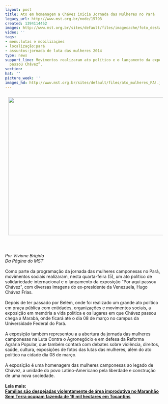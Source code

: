 ```yaml
---
layout: post
title: Ato em homenagem a Chávez inicia Jornada das Mulheres no Pará
legacy_url: http://www.mst.org.br/node/15793
created: 1394114452
images: http://www.mst.org.br/sites/default/files/imagecache/foto_destaque/ato_mulheres_PA!.jpg
video: ''
tags:
- menu:lutas e mobilizações
- localização:pará
- assuntos:jornada de luta das mulheres 2014
type: news
support_line: Movimentos realizaram ato político e o lançamento da exposição “Por  aqui
  passou Chávez”.
section: 
hat: ''
picture_week: ''
images_hd: http://www.mst.org.br/sites/default/files/ato_mulheres_PA!.jpg
---
```

<p><img alt="" src="http://www.mst.org.br/sites/default/files/ato_mulheres_PA.jpg" style="margin: 10px;" height="450" width="600"></p><p><br><em><br>Por Viviane Brigida<br>Da Página do&nbsp;MST</em><br><br>Como parte da programação da jornada das mulheres camponesas no Pará, movimentos sociais realizaram, nesta quarta-feira (5), um ato político de solidariedade internacional e o lançamento da exposição “Por aqui passou Chávez”, com diversas imagens do ex-presidente da Venezuela, Hugo Chávez Frias.<br>&nbsp;<br>Depois de ter passado por Belém, onde foi realizado um grande ato político em praça pública com entidades, organizações e movimentos sociais, a exposição em memória a vida política e os lugares em que Chávez passou chega a Marabá, onde ficará até o dia 08 de março no campus da Universidade Federal do Pará.<br><br>A exposição também representou a a abertura da jornada das mulheres camponesas na Luta Contra o Agronegócio e em defesa da Reforma Agrária Popular, que também contará com debates sobre violência, direitos, saúde, cultura, exposições de fotos das lutas das mulheres, além do ato político na cidade dia 08 de março. <br><br>A exposição é uma homenagem das mulheres camponesas ao legado de Chávez, a unidade do povo Latino-Americano pela liberdade e construção de uma nova sociedade.<br><br><strong>Leia mais:<br></strong><a href="http://www.mst.org.br/node/15791"><strong>Famílias são despejadas violentamente de área improdutiva no Maranhão</strong></a><a href="http://www.mst.org.br/node/15791"><strong><br></strong></a><a href="http://www.mst.org.br/node/15790"><strong>Sem Terra ocupam fazenda de 16 mil hectares em Tocantins <br></strong></a></p><p><img alt="" src="http://www.mst.org.br/sites/default/files/ato_mulheres_PA_II.jpg" style="margin: 10px;"></p>
